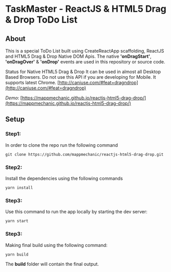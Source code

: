 # TaskMaster - ReactJS & HTML5 Drag & Drop ToDo List

## About
This is a special ToDo List built using CreateReactApp scaffolding, ReactJS and HTML5 Drag & Drop Native DOM Apis. The native **'onDragStart'**, **'onDragOver'** & **'onDrop'** events are used in this repository or source code.

Status for Native HTML5 Drag & Drop
It can be used in almost all Desktop Based Browsers. Do not use this API if you are developing for Mobile. It supports latest Chrome. [http://caniuse.com/#feat=dragndrop](http://caniuse.com/#feat=dragndrop)

*Demo*:
[https://mappmechanic.github.io/reactjs-html5-drag-drop/](https://mappmechanic.github.io/reactjs-html5-drag-drop/)

## Setup

### Step1:
In order to clone the repo run the following command

```
git clone https://github.com/mappmechanic/reactjs-html5-drag-drop.git
```

### Step2:
Install the dependencies using the following commands
```
yarn install
```

### Step3:
Use this command to run the app locally by starting the dev server:
```
yarn start
```

### Step3:
Making final build using the following command:
```
yarn build
```

The **build** folder will contain the final output.



